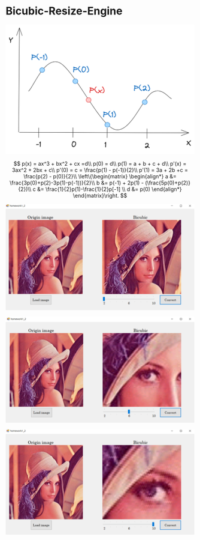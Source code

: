# Bicubic-Resize-Engine
![Bicubic](https://github.com/kerong2002/Bicubic-Resize-Engine/blob/main/test.png)

$$
p(x) = ax^3 + bx^2 + cx =d\\
p(0) = d\\
p(1) = a + b + c + d\\
p'(x) = 3ax^2 + 2bx + c\\
p'(0) = c = \frac{p(1) - p(-1)}{2}\\
p'(1) = 3a + 2b +c = \frac{p(2) - p(0)}{2}\\
\left\{\begin{matrix}
\begin{align*}
a &= \frac{3p(0)+p(2)-3p(1)-p(-1))}{2}\\
b &= p(-1) + 2p(1) - (\frac{5p(0)+p(2)}{2})\\
c &= \frac{1}{2}p(1)-\frac{1}{2}p[-1] \\
d &= p(0)
\end{align*}
\end{matrix}\right.
$$

![Bicubic x2](https://github.com/kerong2002/Bicubic-Resize-Engine/raw/main/bicubic_x2.PNG)

![Bicubic x6](https://github.com/kerong2002/Bicubic-Resize-Engine/raw/main/bicubic_x6.PNG)

![Bicubic x10](https://github.com/kerong2002/Bicubic-Resize-Engine/raw/main/bicubic_x10.PNG)
